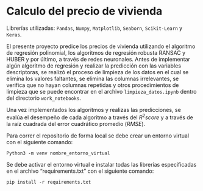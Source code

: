 # Calculo del precio de vivienda

Librerías utilizadas: `Pandas`, `Numpy`, `Matplotlib`, `Seaborn`, `Scikit-Learn` y `Keras`.

El presente proyecto predice los precios de vivienda utilizando el algoritmo de regresión polinomial, los algoritmos de regresión robusta RANSAC y HUBER y por último, a través de redes neuronales. Antes de implementar algún algoritmo de regresión y realizar la predicción con las variables descriptoras, se realizó el proceso de limpieza de los datos en el cual se elimina los valores faltantes, se elimina las columnas irrelevantes, se verifica que no hayan columnas repetidas y otros procedimientos de limpieza que se puede encontrar en el archivo `limpieza_datos.ipynb` dentro del directorio `work_notebooks`.

Una vez implementados los algoritmos y realizas las predicciones, se evalúa el desempeño de cada algoritmo a través del $R^2 score$ y a través de la raíz cuadrada del error cuadrático promedio $(RMSE)$.

Para correr el repositorio de forma local se debe crear un entorno virtual con el siguiente comando:

    Python3 -m venv nombre_entorno_virtual

Se debe activar el entorno virtual e instalar todas las librerías especificadas en el archivo “requirements.txt” con el siguiente comando:

    pip install -r requirements.txt
